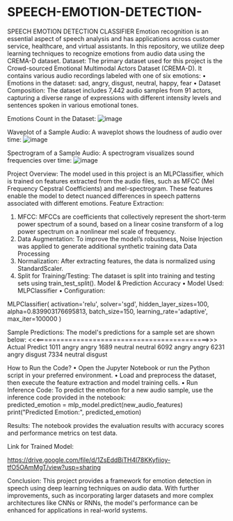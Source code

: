 # SPEECH-EMOTION-DETECTION-
SPEECH EMOTION DETECTION CLASSIFIER
Emotion recognition is an essential aspect of speech analysis and has applications across customer service, healthcare, and virtual assistants. In this repository, we utilize deep learning techniques to recognize emotions from audio data using the CREMA-D dataset.
Dataset:
The primary dataset used for this project is the Crowd-sourced Emotional Multimodal Actors Dataset (CREMA-D). It contains various audio recordings labeled with one of six emotions:
•	Emotions in the dataset: sad, angry, disgust, neutral, happy, fear
•	Dataset Composition: The dataset includes 7,442 audio samples from 91 actors, capturing a diverse range of expressions with different intensity levels and sentences spoken in various emotional tones.

Emotions Count in the Dataset:
![image](https://github.com/user-attachments/assets/46c98bb3-002e-45c7-af28-601e55cd5d7c)



 
Waveplot of a Sample Audio:
A waveplot shows the loudness of audio over time: 
![image](https://github.com/user-attachments/assets/df50ceb4-ffff-47bb-913c-9810a3a8c841)

 
Spectrogram of a Sample Audio:
A spectrogram visualizes sound frequencies over time: 
![image](https://github.com/user-attachments/assets/12d56494-86fd-4072-9995-8af4b7306a92)

 
Project Overview:
The model used in this project is an MLPClassifier, which is trained on features extracted from the audio files, such as MFCC (Mel Frequency Cepstral Coefficients) and mel-spectrogram. These features enable the model to detect nuanced differences in speech patterns associated with different emotions.
Feature Extraction:
1.	MFCC: MFCCs are coefficients that collectively represent the short-term power spectrum of a sound, based on a linear cosine transform of a log power spectrum on a nonlinear mel scale of frequency.
2.	Data Augmentation: To improve the model’s robustness, Noise Injection was applied to generate additional synthetic training data
Data Processing
1.	Normalization: After extracting features, the data is normalized using StandardScaler.
2.	Split for Training/Testing: The dataset is split into training and testing sets using train_test_split().
Model & Prediction Accuracy
•	Model Used: MLPClassifier
•	Configuration:

MLPClassifier(
    activation='relu',
    solver='sgd',
    hidden_layer_sizes=100,
    alpha=0.839903176695813,
    batch_size=150,
    learning_rate='adaptive',
    max_iter=100000
)





Sample Predictions:
The model's predictions for a sample set are shown below:
<<<===========================================>>>
       Actual  Predict
1011    angry    angry
1689  neutral  neutral
6092    angry    angry
6231    angry  disgust
7334  neutral  disgust

How to Run the Code?
•	Open the Jupyter Notebook or run the Python script in your preferred environment.
•	Load and preprocess the dataset, then execute the feature extraction and model training cells.
•	Run Inference Code: To predict the emotion for a new audio sample, use the inference code provided in the notebook:   
  predicted_emotion = mlp_model.predict(new_audio_features)
  print("Predicted Emotion:", predicted_emotion)

Results: The notebook provides the evaluation results with accuracy scores and performance metrics on test data.



Link for Trained Model:

https://drive.google.com/file/d/1ZsEddBiTH4l78KKyfiioy-tfO5OAmMgT/view?usp=sharing

  





Conclusion:
This project provides a framework for emotion detection in speech using deep learning techniques on audio data. With further improvements, such as incorporating larger datasets and more complex architectures like CNNs or RNNs, the model's performance can be enhanced for applications in real-world systems.


